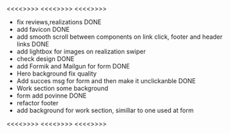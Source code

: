 <<<<<TODO>>>>>
<<<<<TODO>>>>>
<<<<<TODO>>>>>

- fix reviews,realizations DONE
- add favicon DONE
- add smooth scroll between components on link click, footer and header links DONE
- add lightbox for images on realization swiper
- check design DONE
- add Formik and Mailgun for form DONE
- Hero background fix quality
- Add succes msg for form and then make it unclickanble DONE
- Work section some background
- form add povinne DONE
- refactor footer
- add background for work section, simillar to one used at form

<<<<<TODO>>>>>
<<<<<TODO>>>>>
<<<<<TODO>>>>>